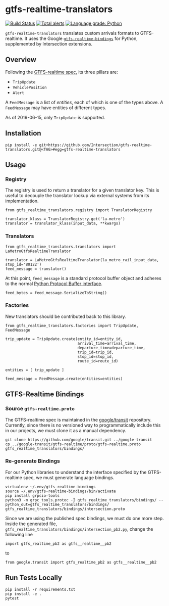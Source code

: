 # gtfs-realtime-translators

[![Build Status](https://travis-ci.org/Intersection/gtfs-realtime-translators.svg?branch=master)](https://travis-ci.org/Intersection/gtfs-realtime-translators) [![Total alerts](https://img.shields.io/lgtm/alerts/g/Intersection/gtfs-realtime-translators.svg?logo=lgtm&logoWidth=18)](https://lgtm.com/projects/g/Intersection/gtfs-realtime-translators/alerts/) [![Language grade: Python](https://img.shields.io/lgtm/grade/python/g/Intersection/gtfs-realtime-translators.svg?logo=lgtm&logoWidth=18)](https://lgtm.com/projects/g/Intersection/gtfs-realtime-translators/context:python)

`gtfs-realtime-translators` translates custom arrivals formats to GTFS-realtime. It uses the Google [`gtfs-realtime-bindings`](https://github.com/google/gtfs-realtime-bindings/tree/master/python) for Python, supplemented by Intersection extensions.

## Overview

Following the [GTFS-realtime spec](https://developers.google.com/transit/gtfs-realtime/), its three pillars are:
- `TripUpdate`
- `VehiclePosition`
- `Alert`

A `FeedMessage` is a list of _entities_, each of which is one of the types above. A `FeedMessage` may have entities of different types.

As of 2019-06-15, only `TripUpdate` is supported.

## Installation
```
pip install -e git+https://github.com/Intersection/gtfs-realtime-translators.git@<TAG>#egg=gtfs-realtime-translators
```

## Usage

### Registry
The registry is used to return a translator for a given translator key. This is useful to decouple the translator lookup via external systems from its implementation.
```
from gtfs_realtime_translators.registry import TranslatorRegistry

translator_klass = TranslatorRegistry.get('la-metro')
translator = translator_klass(input_data, **kwargs)
```

### Translators
```
from gtfs_realtime_translators.translators import LaMetroGtfsRealtimeTranslator

translator = LaMetroGtfsRealtimeTranslator(la_metro_rail_input_data, stop_id='80122')
feed_message = translator()
```
At this point, `feed_message` is a standard protocol buffer object and adheres to the normal [Python Protocol Buffer interface](https://developers.google.com/protocol-buffers/docs/pythontutorial).
```
feed_bytes = feed_message.SerializeToString()
```

### Factories
New translators should be contributed back to this library.
```
from gtfs_realtime_translators.factories import TripUpdate, FeedMessage

trip_update = TripUpdate.create(entity_id=entity_id,
                                arrival_time=arrival_time,
                                departure_time=departure_time,
                                trip_id=trip_id,
                                stop_id=stop_id,
                                route_id=route_id)

entities = [ trip_update ]

feed_message = FeedMessage.create(entities=entities)
```

## GTFS-Realtime Bindings

### Source `gtfs-realtime.proto`
The GTFS-realtime spec is maintained in the [google/transit](https://github.com/google/transit.git) repository. Currently, since there is no versioned way to programmatically include this in our projects, we must clone it as a manual dependency.
```
git clone https://github.com/google/transit.git ../google-transit
cp ../google-transit/gtfs-realtime/proto/gtfs-realtime.proto gtfs_realtime_translators/bindings/
```

### Re-generate Bindings
For our Python libraries to understand the interface specified by the GTFS-realtime spec, we must generate language bindings.
```
virtualenv ~/.env/gtfs-realtime-bindings
source ~/.env/gtfs-realtime-bindings/bin/activate
pip install grpcio-tools
python3 -m grpc_tools.protoc -I gtfs_realtime_translators/bindings/ --python_out=gtfs_realtime_translators/bindings/ gtfs_realtime_translators/bindings/intersection.proto
```
Since we are using the published spec bindings, we must do one more step. Inside the generated file, `gtfs_realtime_translators/bindings/intersection_pb2.py`, change the following line
```
import gtfs_realtime_pb2 as gtfs__realtime__pb2
```
to
```
from google.transit import gtfs_realtime_pb2 as gtfs__realtime__pb2
```

## Run Tests Locally

```
pip install -r requirements.txt
pip install -e .
pytest
```

